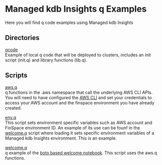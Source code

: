 #  Managed kdb Insights q Examples
Here you will find q code examples using Managed kdb Insights

## Directories
[qcode](qcode)     
Example of local q code that will be deployed to clusters, includes an init script (init.q) and library functions (lib.q).   

## Scripts

[aws.q](aws.q)   
q functions in the .aws namespace that call the underlying AWS CLI APIs. You will need to have configured the [AWS CLI](https://docs.aws.amazon.com/cli/latest/userguide/cli-chap-configure.html) and set your credentials to access your AWS account and the finspace environment you have already created.

[env.q](env.q)    
This script sets environment specific variables such as AWS account and FinSpace environment ID. An example of its use can be founf in the [welcome.q](welcome.q) script where loading it sets specific environment variables of a Managed kdb Insights environment. This is an example.

[welcome.q](welcome.q)   
q example of the [boto based welcome notebook](https://github.com/aws/amazon-finspace-examples/blob/main/ManagedkdbInsights/boto/welcome.ipynb). This script uses the aws.q functions.

